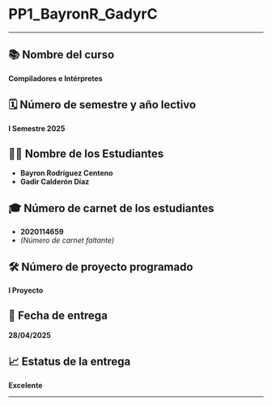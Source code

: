 # PP1_BayronR_GadyrC

---

## 📚 Nombre del curso
**Compiladores e Intérpretes**

## 🗓️ Número de semestre y año lectivo
**I Semestre 2025**

## 👨‍🎓 Nombre de los Estudiantes
- **Bayron Rodríguez Centeno**
- **Gadir Calderón Díaz**

## 🎓 Número de carnet de los estudiantes
- **2020114659**
- *(Número de carnet faltante)*

## 🛠️ Número de proyecto programado
**I Proyecto**

## 📅 Fecha de entrega
**28/04/2025**

## 📈 Estatus de la entrega
**Excelente**

---

